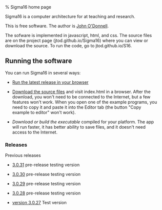 % Sigma16 home page

Sigma16 is a computer architecture for at teaching and research.

This is free software.  The author is [John
O'Donnell](https://jtod.github.io/index.html).

The sofware is implemented in javascript, html, and css.  The source
files are on the project page (jtod.github.io/Sigma16) where you can
view or download the source.  To run the code, go to
jtod.github.io/S16.

## Running the software

You can run Sigma16 in several ways:

  * [Run the latest release in your
    browser](./releases/3.0.29/index.html)

  * [Download the source files](jtod.github.io/Sigma16) and visit
    index.html in a browser. After the download, you won't need to be
    connected to the Internet, but a few features won't work.  When
    you open one of the example programs, you need to copy it and
    paste it into the Editor tab (the button "Copy example to editor"
    won't work).

  * *Download or build the executable* compiled for your platform.
    The app will run faster, it has better ability to save files, and
    it doesn't need access to the Internet.

### Releases

Previous releases

* [3.0.31](./releases/3.0.31/index.html) pre-release testing version

* [3.0.30](./releases/3.0.30/index.html) pre-release testing version

* [3.0.29](./releases/3.0.29/index.html) pre-release testing version

* [3.0.28](./releases/3.0.28/index.html) pre-release testing version

* [version 3.0.27](./releases/Sigma16-3.0.27/index.html) Test version

